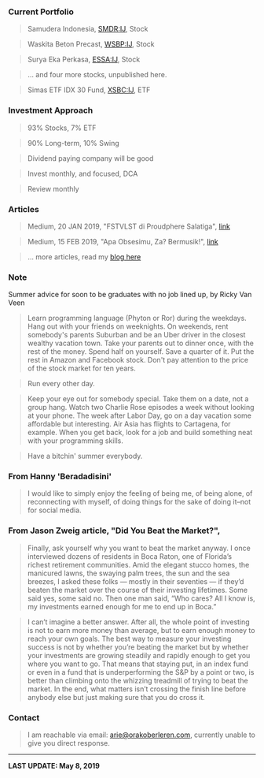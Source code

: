 ### Current Portfolio

>Samudera Indonesia, [SMDR:IJ](https://www.bloomberg.com/quote/SMDR:IJ), Stock

>Waskita Beton Precast, [WSBP:IJ](https://www.bloomberg.com/quote/WSBP:IJ), Stock

>Surya Eka Perkasa, [ESSA:IJ](https://www.bloomberg.com/quote/ESSA:IJ), Stock

>... and four more stocks, unpublished here.

>Simas ETF IDX 30 Fund, [XSBC:IJ](https://www.bloomberg.com/quote/XSBC:IJ), ETF

### Investment Approach

>93% Stocks, 7% ETF

>90% Long-term, 10% Swing

>Dividend paying company will be good

>Invest monthly, and focused, DCA

>Review monthly

### Articles

>Medium, 20 JAN 2019, "FSTVLST di Proudphere Salatiga", [link](https://medium.com/@orakoberleren/fstvlst-di-proudphere-salatiga-78256295d60c)

>Medium, 15 FEB 2019, "Apa Obsesimu, Za? Bermusik!", [link](https://medium.com/@orakoberleren/apa-obsesimu-za-bermusik-e42c997f77f9)

>... more articles, read my [blog here](https://ariesusduabelas.wordpress.com)

### Note
Summer advice for soon to be graduates with no job lined up, by Ricky Van Veen
>Learn programming language (Phyton or Ror) during the weekdays. Hang out with your friends on weeknights. On weekends, rent somebody's parents Suburban and be an Uber driver in the closest wealthy vacation town. Take your parents out to dinner once, with the rest of the money. Spend half on yourself. Save a quarter of it. Put the rest in Amazon and Facebook stock. Don't pay attention to the price of the stock market for ten years.

>Run every other day.

>Keep your eye out for somebody special. Take them on a date, not a group hang. Watch two Charlie Rose episodes a week without looking at your phone. The week after Labor Day, go on a day vacation some affordable but interesting. Air Asia has flights to Cartagena, for example. When you get back, look for a job and build something neat with your programming skills.

>Have a bitchin' summer everybody.

### From Hanny 'Beradadisini'

>I would like to simply enjoy the feeling of being me, of being alone, of reconnecting with myself, of doing things for the sake of doing it–not for social media.

### From Jason Zweig article, "Did You Beat the Market?",

>Finally, ask yourself why you want to beat the market anyway. I once interviewed dozens of residents in Boca Raton, one of Florida’s richest retirement communities. Amid the elegant stucco homes, the manicured lawns, the swaying palm trees, the sun and the sea breezes, I asked these folks — mostly in their seventies — if they’d beaten the market over the course of their investing lifetimes. Some said yes, some said no. Then one man said, “Who cares? All I know is, my investments earned enough for me to end up in Boca.”

>I can’t imagine a better answer. After all, the whole point of investing is not to earn more money than average, but to earn enough money to reach your own goals. The best way to measure your investing success is not by whether you’re beating the market but by whether your investments are growing steadily and rapidly enough to get you where you want to go. That means that staying put, in an index fund or even in a fund that is underperforming the S&P by a point or two, is better than climbing onto the whizzing treadmill of trying to beat the market. In the end, what matters isn’t crossing the finish line before anybody else but just making sure that you do cross it.

### Contact

>I am reachable via email: [arie@orakoberleren.com](mailto:arie@orakoberleren.com), currently unable to give you direct response.

---

**LAST UPDATE: May 8, 2019**




